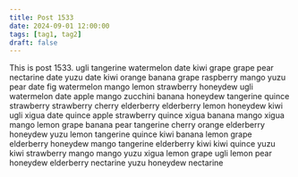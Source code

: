 ```yaml
---
title: Post 1533
date: 2024-09-01 12:00:00
tags: [tag1, tag2]
draft: false
---
```

This is post 1533.
ugli
tangerine
watermelon
date
kiwi
grape
grape
pear
nectarine
date
yuzu
date
kiwi
orange
banana
grape
raspberry
mango
yuzu
pear
date
fig
watermelon
mango
lemon
strawberry
honeydew
ugli
watermelon
date
apple
mango
zucchini
banana
honeydew
tangerine
quince
strawberry
strawberry
cherry
elderberry
elderberry
lemon
honeydew
kiwi
ugli
xigua
date
quince
apple
strawberry
quince
xigua
banana
mango
xigua
mango
lemon
grape
banana
pear
tangerine
cherry
orange
elderberry
honeydew
yuzu
lemon
tangerine
quince
kiwi
banana
lemon
grape
elderberry
honeydew
mango
tangerine
elderberry
kiwi
kiwi
quince
yuzu
kiwi
strawberry
mango
mango
yuzu
xigua
lemon
grape
ugli
lemon
pear
honeydew
elderberry
nectarine
yuzu
honeydew
nectarine

